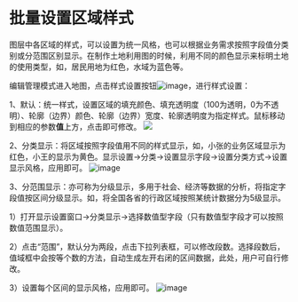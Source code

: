 # 批量设置区域样式

图层中各区域的样式，可以设置为统一风格，也可以根据业务需求按照字段值分类别或分范围区别显示。在制作土地利用图的时候，利用不同的颜色显示来标明土地的使用类型，如，居民用地为红色，水域为蓝色等。

编辑管理模式进入地图，点击样式设置按钮![image](https://pic.dituwuyou.com/map%2Fpicture%2Ficon%2Fheatstyle.png)，进行样式设置：

1、默认：统一样式，设置区域的填充颜色、填充透明度（100为透明，0为不透明）、轮廓（边界）颜色、轮廓（边界）宽度、轮廓透明度为指定样式。鼠标移动到相应的参数**值**上方，点击即可修改。
![](https://pic.dituwuyou.com/map%2Fpicture%2Fregion-style-setting-01.png)

2、分类显示：将区域按照字段值用不同的样式显示，如，小张的业务区域显示为红色，小王的显示为黄色。显示设置->分类->设置显示字段->设置分类方式->设置显示风格，应用即可。
![image](https://pic.dituwuyou.com/map%2Fpicture%2Fregion-style-setting-2.png)

3、分范围显示：亦可称为分级显示，多用于社会、经济等数据的分析，将指定字段值按区间分级显示。如，将全国各省的行政区域按照某统计数据分为5级显示。

1）打开显示设置窗口->分类显示->选择数值型字段（只有数值型字段才可以按照数值范围显示）。

2）点击“范围”，默认分为两段，点击下拉列表框，可以修改段数。选择段数后，值域框中会按等个数的方法，自动生成左开右闭的区间数据，此处，用户可自行修改。

3）设置每个区间的显示风格，应用即可。
![image](https://pic.dituwuyou.com/map%2Fpicture%2Fregion-style-setting-03.png)

